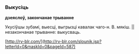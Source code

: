 ### Выкусіць
**дзеяслоў, закончанае трыванне**

Укусіўшы зубамі, выесці, выгрызці кавалак чаго-н. В. мякіш. || незакончанае трыванне: выкусваць.

<a rel="author">[http://rv-blr.com/](http://rv-blr.com/slounik.jsp?letterId=0&maskId=0&pageId=587)</a>

